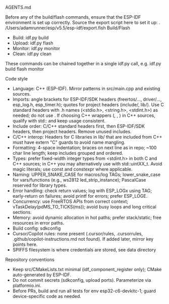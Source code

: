 AGENTS.md

Before any of the build/flash commands, ensure that the ESP-IDF environment is set up correctly.
Source the export script here to set it up: . /Users/adamrunner/esp/v5.5/esp-idf/export.fish
Build/Flash
- Build: idf.py build
- Upload: idf.py flash
- Monitor: idf.py monitor
- Clean: idf.py clean

These commands can be chained together in a single idf.py call, e.g. idf.py build flash monitor

Code style
- Language: C++ (ESP-IDF). Mirror patterns in src/main.cpp and existing sources.
- Imports: angle brackets for ESP-IDF/SDK headers (freertos/…, driver/…, esp_log.h, esp_timer.h); quotes for project headers (include/, lib/). Use C standard headers with .h names (<stdio.h>, <string.h>, <stdint.h>) as needed; do not use <stdio>. If choosing C++ wrappers (<cstdio>, <cstdint>, <cstring>) in C++ sources, qualify with std:: and keep usage consistent.
- Include order: C/C++ standard headers first, then ESP-IDF/SDK headers, then project headers. Remove unused includes.
- C/C++ interop: Headers for C libraries in lib/ that are included from C++ must have extern "C" guards to avoid name mangling.
- Formatting: 4-space indentation; braces on next line as in repo; ~100 char line length; keep includes grouped and ordered.
- Types: prefer fixed-width integer types from <stdint.h> in both C and C++ sources; in C++ you may alternatively use <cstdint> with std::uintXX_t. Avoid magic literals; use const and constexpr where applicable.
- Naming: UPPER_SNAKE_CASE for macros/log TAGs; lower_snake_case for vars/functions (e.g., ws2812 led_strip_instance); PascalCase reserved for library types.
- Error handling: check return values; log with ESP_LOGx using TAG; early-return on failures; avoid printf for errors; prefer ESP_LOGE.
- Concurrency: use FreeRTOS APIs from correct context; vTaskDelay(pdMS_TO_TICKS(ms)); avoid busy loops and long critical sections.
- Memory: avoid dynamic allocation in hot paths; prefer stack/static; free resources in error paths.
- Build config: sdkconfig
- Cursor/Copilot rules: none present (.cursor/rules, .cursorrules, .github/copilot-instructions.md not found). If added later, mirror key points here.
- SPIFFS filesystem is where credentials are stored, see data directory

Repository conventions
- Keep src/CMakeLists.txt minimal (idf_component_register only); CMake auto-generated by ESP-IDF.
- Do not commit secrets (sdkconfig, upload ports). Parameterize via platformio.ini.
- Before PRs, build and run all tests for env esp32-c6-devkitc-1; guard device-specific code as needed.
